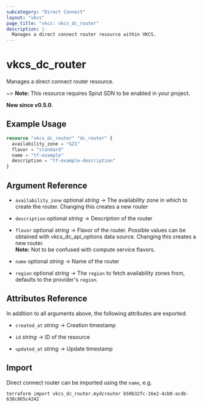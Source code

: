 ```yaml
---
subcategory: "Direct Connect"
layout: "vkcs"
page_title: "vkcs: vkcs_dc_router"
description: |-
  Manages a direct connect router resource within VKCS.
---
```


# vkcs_dc_router

Manages a direct connect router resource.

~> **Note:** This resource requires Sprut SDN to be enabled in your project.

**New since v0.5.0**.

## Example Usage
```terraform
resource "vkcs_dc_router" "dc_router" {
  availability_zone = "GZ1"
  flavor = "standard"
  name = "tf-example"
  description = "tf-example-description"
}
```

## Argument Reference
- `availability_zone` optional *string* &rarr;  The availability zone in which to create the router. Changing this creates a new router

- `description` optional *string* &rarr;  Description of the router

- `flavor` optional *string* &rarr;  Flavor of the router. Possible values can be obtained with vkcs_dc_api_options data source. Changing this creates a new router. <br>**Note:** Not to be confused with compute service flavors.

- `name` optional *string* &rarr;  Name of the router

- `region` optional *string* &rarr;  The `region` to fetch availability zones from, defaults to the provider's `region`.


## Attributes Reference
In addition to all arguments above, the following attributes are exported:
- `created_at` *string* &rarr;  Creation timestamp

- `id` *string* &rarr;  ID of the resource

- `updated_at` *string* &rarr;  Update timestamp



## Import

Direct connect router can be imported using the `name`, e.g.
```shell
terraform import vkcs_dc_router.mydcrouter b50b32fc-16e2-4cb0-acdb-638c865c4242
```
